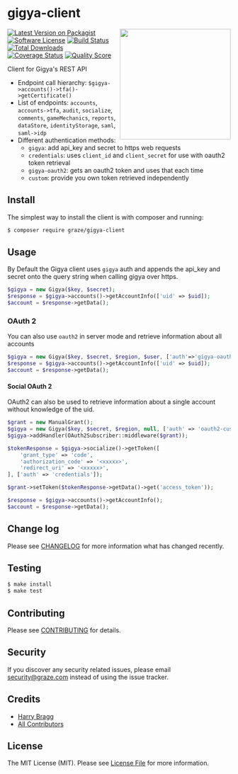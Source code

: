# gigya-client

<img align="right" src="http://stuffpoint.com/family-guy/image/15298-family-guy-giggedy.gif" width="250" />

[![Latest Version on Packagist](https://img.shields.io/packagist/v/graze/gigya-client.svg?style=flat-square)](https://packagist.org/packages/graze/gigya-client)
[![Software License](https://img.shields.io/badge/license-MIT-brightgreen.svg?style=flat-square)](LICENSE.md)
[![Build Status](https://img.shields.io/travis/graze/gigya-client/master.svg?style=flat-square)](https://travis-ci.org/graze/gigya-client)
[![Total Downloads](https://img.shields.io/packagist/dt/graze/gigya-client.svg?style=flat-square)](https://packagist.org/packages/graze/gigya-client)
[![Coverage Status](https://img.shields.io/scrutinizer/coverage/g/graze/gigya-client.svg?style=flat-square)](https://scrutinizer-ci.com/g/graze/gigya-client/code-structure)
[![Quality Score](https://img.shields.io/scrutinizer/g/graze/gigya-client.svg?style=flat-square)](https://scrutinizer-ci.com/g/graze/gigya-client)

Client for Gigya's REST API

* Endpoint call hierarchy: `$gigya->accounts()->tfa()->getCertificate()`
* List of endpoints: `accounts`, `accounts->tfa`, `audit`, `socialize`, `comments`, `gameMechanics`, `reports`, `dataStore`, `identityStorage`, `saml`, `saml->idp`
* Different authentication methods:
  * `gigya`: add api_key and secret to https web requests
  * `credentials`: uses `client_id` and `client_secret` for use with oauth2 token retrieval
  * `gigya-oauth2`: gets an oauth2 token and uses that each time
  * `custom`: provide you own token retrieved independently

## Install

The simplest way to install the client is with composer and running:

```bash
$ composer require graze/gigya-client
```

## Usage

By Default the Gigya client uses `gigya` auth and appends the api_key and secret onto the query string when calling gigya over https.

```php
$gigya = new Gigya($key, $secret);
$response = $gigya->accounts()->getAccountInfo(['uid' => $uid]);
$account = $response->getData();
```

### OAuth 2

You can also use `oauth2` in server mode and retrieve information about all accounts

```php
$gigya = new Gigya($key, $secret, $region, $user, ['auth'=>'gigya-oauth2']);
$response = $gigya->accounts()->getAccountInfo(['uid' => $uid]);
$account = $response->getData();
```

#### Social OAuth 2

OAuth2 can also be used to retrieve information about a single account without knowledge of the uid.

```php
$grant = new ManualGrant();
$gigya = new Gigya($key, $secret, $region, null, ['auth' => 'oauth2-custom']);
$gigya->addHandler(OAuth2Subscriber::middleware($grant));

$tokenResponse = $gigya->socialize()->getToken([
    'grant_type' => 'code',
    'authorization_code' => '<xxxxx>',
    'redirect_uri' => '<xxxxx>',
], ['auth' => 'credentials']);

$grant->setToken($tokenResponse->getData()->get('access_token'));

$response = $gigya->accounts()->getAccountInfo();
$account = $response->getData();
```

## Change log

Please see [CHANGELOG](CHANGELOG.md) for more information what has changed recently.

## Testing

```bash
$ make install
$ make test
```

## Contributing

Please see [CONTRIBUTING](CONTRIBUTING.md) for details.

## Security

If you discover any security related issues, please email [security@graze.com](security@graze.com) instead of using the issue tracker.

## Credits

- [Harry Bragg](https://github.com/h-bragg)
- [All Contributors](../../contributors)

## License

The MIT License (MIT). Please see [License File](LICENSE.md) for more information.
